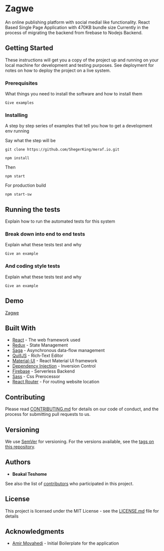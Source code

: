 # Zagwe

An online publishing platform with social medial like functionality. React Based Single Page Application with 470KB bundle size
Currently in the process of migrating the backend from firebase to Nodejs Backend.

## Getting Started

These instructions will get you a copy of the project up and running on your local machine for development and testing purposes. See deployment for notes on how to deploy the project on a live system.

### Prerequisites

What things you need to install the software and how to install them

```
Give examples
```

### Installing

A step by step series of examples that tell you how to get a development env running

Say what the step will be

```
git clone https://github.com/ShegerKing/meraf.io.git
```

```
npm install 
```
Then 

```
npm start
```

For production build

```
npm start-sw
```

## Running the tests

Explain how to run the automated tests for this system

### Break down into end to end tests

Explain what these tests test and why

```
Give an example
```

### And coding style tests

Explain what these tests test and why

```
Give an example
```

## Demo

[Zagwe](https://zagwe.io)

## Built With

* [React](https://reactjs.org/) - The web framework used
* [Redux](https://redux.js.org/) - State Management 
* [Saga](https://github.com/redux-saga/redux-saga) - Asynchronous data-flow management
* [QuillJS](https://github.com/zenoamaro/react-quill) - Rich-Text Editor
* [Material-UI](https://material-ui.com/) - React Material UI framework
* [Dependency Injection](http://inversify.io/) - Inversion Control
* [Firebase](https://firebase.google.com/) - Serverless Backend
* [Sass](https://sass-lang.com/) - Css Prerocessor
* [React Router](https://reacttraining.com/react-router/ ) -  For routing website location


## Contributing

Please read [CONTRIBUTING.md](https://gist.github.com/PurpleBooth/b24679402957c63ec426) for details on our code of conduct, and the process for submitting pull requests to us.

## Versioning

We use [SemVer](http://semver.org/) for versioning. For the versions available, see the [tags on this repository](https://github.com/your/project/tags). 

## Authors

* **Beakal Teshome**

See also the list of [contributors](https://github.com/your/project/contributors) who participated in this project.

## License

This project is licensed under the MIT License - see the [LICENSE.md](LICENSE.md) file for details

## Acknowledgments
* [Amir Movahedi](https://github.com/red-gold/react-social-network) - Initial Boilerplate for the application

